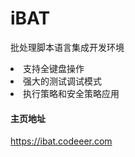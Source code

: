 # iBAT
批处理脚本语言集成开发环境

<li>支持全键盘操作</li>
<li>强大的测试调试模式</li>
<li>执行策略和安全策略应用</li>

#### 主页地址
https://ibat.codeeer.com

